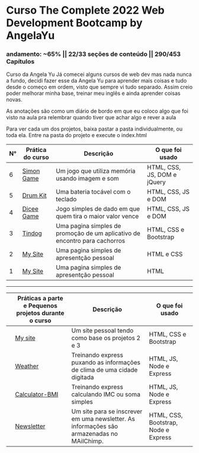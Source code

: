 # Curso The Complete 2022 Web Development Bootcamp by AngelaYu
### andamento: ~65% || 22/33 seções de conteúdo || 290/453 Capítulos
Curso da Angela Yu
Já comecei alguns cursos de web dev mas nada nunca a fundo, decidi fazer esse da Angela Yu para aprender mais coisas e tudo desde o começo em ordem, visto que sempre vi tudo separado.
Assim creio poder melhorar minha base, treinar meu inglês e ainda aprender coisas novas.

As anotações são como um diário de bordo em que eu coloco algo que foi visto na aula pra relembrar quando tiver que achar algo e rever a aula

Para ver cada um dos projetos, baixa pastar a pasta individualmente, ou toda ela.
Entre na pasta do projeto e execute o index.html

| N°  | Prática  do curso                                                                                | Descrição                                                 | O que foi usado                         |
|---|------------------------------------------------------------------------------------------|-----------------------------------------------------------|------------------------------------|
|  6 | [Simon Game](https://github.com/JefteMartins/Projetos-cursoWebDev/tree/main/Prática%206%20-%20jQuery%20-%20Simon%20Game)                         | Um jogo que utiliza memória usando imagem e som              | HTML, CSS, JS, DOM e jQuery                |
| 5  | [Drum Kit](https://github.com/JefteMartins/Projetos-cursoWebDev/tree/main/Prática%205%20-%20JS%20and%20DOM%20-%20Drum%20kit)                   | Uma bateria tocável com o teclado           | HTML, CSS, JS e DOM |
|  4 | [Dicee Game](https://github.com/JefteMartins/Projetos-cursoWebDev/tree/main/Prática%204%20-%20DOM%20-%20Dicee%20Challenge)                     | Jogo simples de dado em que quem tira o maior valor vence                                     | HTML, CSS, JS e DOM    |
|  3 | [Tindog](https://github.com/JefteMartins/Projetos-cursoWebDev/tree/main/Prática%203%20-%20Bootstrap%20-%20TinDog)                     | Uma pagina simples de promoção de um aplicativo de encontro para cachorros                                     | HTML, CSS e Bootstrap   |
|  2 | [My Site](https://github.com/JefteMartins/Projetos-cursoWebDev/tree/main/Prática%202%20-%20CSS%20-%20My%20Site)                     | Uma pagina simples de apresentção pessoal                    | HTML e CSS  |
|  1 | [My Site](https://github.com/JefteMartins/Projetos-cursoWebDev/tree/main/Prática%201%20-%20HTML%20Personal%20Site)                     | Uma pagina simples de apresentção pessoal                    | HTML |


<hr>

|   | Práticas a parte e Pequenos projetos durante o curso                                                                                 | Descrição                                                 | O que foi usado                         |
|---|------------------------------------------------------------------------------------------|-----------------------------------------------------------|------------------------------------|
|   | [My site](https://github.com/JefteMartins/Projetos-cursoWebDev/tree/main/Releitura%20projeto%202%20e%203%20-%20My%20Site)                         | Um site pessoal tendo como base os projetos 2 e 3            | HTML, CSS e Bootstrap              |
|   | [Weather](https://github.com/JefteMartins/Projetos-cursoWebDev/tree/main/práticasRápidas/Node-Express/Weather)                   | Treinando express puxando as informações de clima de uma cidade digitada         | HTML, JS, Node e Express             |
|   | [Calculator-BMI](https://github.com/JefteMartins/Projetos-cursoWebDev/tree/main/práticasRápidas/Node-Express/CalculatorBMI)                   | Treinando express calculando IMC ou soma simples        | HTML, JS, Node e Express             |
|   | [Newsletter](https://github.com/JefteMartins/Projetos-cursoWebDev/tree/main/práticasRápidas/Node-Express/Newsletter-SignUp)                   | Um site para se inscrever em uma newsletter. As informações são armazenadas no MAilChimp.     | HTML, CSS, Bootstrap, Node e Express             |


